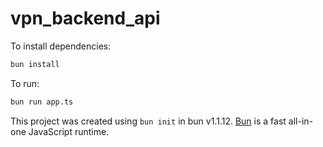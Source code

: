 # vpn_backend_api

To install dependencies:

```bash
bun install
```

To run:

```bash
bun run app.ts
```

This project was created using `bun init` in bun v1.1.12. [Bun](https://bun.sh) is a fast all-in-one JavaScript runtime.
